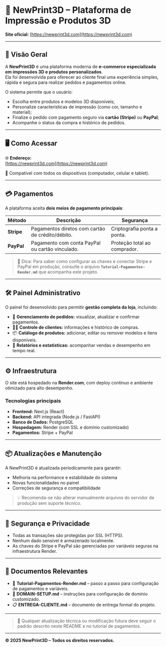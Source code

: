 # 🧩 NewPrint3D – Plataforma de Impressão e Produtos 3D

**Site oficial:** [https://newprint3d.com](https://newprint3d.com)

---

## 🎯 Visão Geral

A **NewPrint3D** é uma plataforma moderna de **e-commerce especializada em impressões 3D e produtos personalizados**.  
Ela foi desenvolvida para oferecer ao cliente final uma experiência simples, rápida e segura para realizar pedidos e pagamentos online.

O sistema permite que o usuário:
- Escolha entre produtos e modelos 3D disponíveis;
- Personalize características de impressão (como cor, tamanho e material);
- Finalize o pedido com pagamento seguro via **cartão (Stripe)** ou **PayPal**;
- Acompanhe o status da compra e histórico de pedidos.

---

## 🖥️ Como Acessar

🌐 **Endereço:**  
[https://newprint3d.com](https://newprint3d.com)

📱 Compatível com todos os dispositivos (computador, celular e tablet).

---

## 💳 Pagamentos

A plataforma aceita **dois meios de pagamento principais**:

| Método | Descrição | Segurança |
|---------|------------|------------|
| **Stripe** | Pagamentos diretos com cartão de crédito/débito. | Criptografia ponta a ponta. |
| **PayPal** | Pagamento com conta PayPal ou cartão vinculado. | Proteção total ao comprador. |

> 🧠 Dica: Para saber como configurar as chaves e conectar Stripe e PayPal em produção, consulte o arquivo **`Tutorial-Pagamentos-Render.md`** que acompanha este projeto.

---

## 🛠️ Painel Administrativo

O painel foi desenvolvido para permitir **gestão completa da loja**, incluindo:

- 🧾 **Gerenciamento de pedidos:** visualizar, atualizar e confirmar pagamentos.  
- 🧍‍♂️ **Controle de clientes:** informações e histórico de compras.  
- 📦 **Catálogo de produtos:** adicionar, editar ou remover modelos e itens disponíveis.  
- 🧮 **Relatórios e estatísticas:** acompanhar vendas e desempenho em tempo real.

---

## ⚙️ Infraestrutura

O site está hospedado na **Render.com**, com deploy contínuo e ambiente otimizado para alto desempenho.

### Tecnologias principais
- **Frontend:** Next.js (React)  
- **Backend:** API integrada (Node.js / FastAPI)  
- **Banco de Dados:** PostgreSQL  
- **Hospedagem:** Render (com SSL e domínio customizado)  
- **Pagamentos:** Stripe + PayPal

---

## 📦 Atualizações e Manutenção

A NewPrint3D é atualizada periodicamente para garantir:
- Melhoria na performance e estabilidade do sistema  
- Novas funcionalidades no painel  
- Correções de segurança e compatibilidade

> 💡 Recomenda-se não alterar manualmente arquivos do servidor de produção sem suporte técnico.

---

## 🔐 Segurança e Privacidade

- Todas as transações são protegidas por SSL (HTTPS).  
- Nenhum dado sensível é armazenado localmente.  
- As chaves do Stripe e PayPal são gerenciadas por variáveis seguras na infraestrutura Render.

---

## 🧾 Documentos Relevantes

- 📘 **Tutorial-Pagamentos-Render.md** – passo a passo para configuração de pagamentos e variáveis.  
- 📄 **DOMAIN-SETUP.md** – instruções para configuração de domínio customizado.  
- 📋 **ENTREGA-CLIENTE.md** – documento de entrega formal do projeto.

---

> 🔧 Qualquer atualização técnica ou modificação futura deve seguir o padrão descrito neste README e no tutorial de pagamentos.

---

**© 2025 NewPrint3D – Todos os direitos reservados.**  
